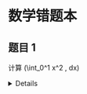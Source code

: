 # 数学错题本

## 题目 1
计算 \(\int_0^1 x^2 \, dx\)

  <details>解析
    - **错误答案**: \(\frac{1}{2}\)
    - **正确答案**: \(\frac{1}{3}\)
    - **错误原因**: 积分公式应用错误。  
    注意：定积分需代入上下限。
  </details>